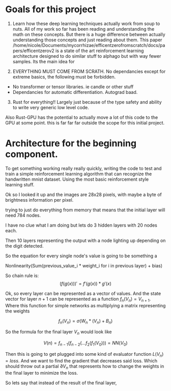 # Goals for this project 

1. Learn how these deep learning techniques actually work from soup to nuts. All of my work so far has been reading and understanding the math on these concepts. But there is a huge difference between actually understanding those concepts and just reading about them.
This paper 
/home/nicole/Documents/mycorrhizae/efficentzerofromscratch/docs/papers/efficentzerov2
is a state of the art reinforcement learning architecture designed to do similar stuff to alphago but with way fewer samples. Its the main idea for 


2. EVERYTHING MUST COME FROM SCRATH. No dependancies except for extreme basics, the following must be forbidden.
- No transformer or tensor libraries. ie candle or other stuff
- Dependancies for automatic differentiation.  Autograd baad.

3. Rust for everything!! Largely just because of the type safety and ability to write very generic low level code. 

Also Rust-GPU has the potential to actually move a lot of this code to the GPU at some point. this is far far far outside the scope for this initial project.



# Architecture for the beginning component.

To get something working really really quickly, writing the code to test and train a simple reinforcement learning algorithm that can recognize the handwritten mnist dataset. Using the most basic reinforcement style learning stuff. 

Ok so I looked it up and the images are 28x28 pixels, with maybe a byte of brightness information per pixel. 

trying to just do everything from memory that means that the initial layer will need 784 nodes. 

I have no clue what I am doing but lets do 3 hidden layers with 20 nodes each. 

Then 10 layers representing the output with a node lighting up depending on the digit detected. 


So the equation for every single node's value is going to be something a 

Nonlinearity(Sum(previous_value_i * weight_i for i in previous layer) + bias)


So chain rule is:
$$
(f(g(x)))' = f'(g(x))*g'(x)
$$


Ok, so every layer can be represented as a vector of values.  And the state vector for layer $n+1$ can be represented as a function $f_{n}(V_{n}) = V_{n+1}$. Where this function for simple networks as multiplying a matrix representing the weights 

$$
f_n(V_n)= \sigma(W_n * (V_n) + B_n)
$$


So the formula for the final layer $V_n$ would look like 


$$
V(n)=f_{n-1}(f_{n-2}(\dots f_2(f_1(V_0)))= NN(V_0)
$$

Then this is going to get plugged into some kind of evaluator function $L(V_n)= loss$. And we want to find the gradient that decreases said loss. Which should throw out a partial $\partial V_n$ that represents how to change the weights in the final layer to minimize the loss.





So lets say that instead of the result of the final layer, 

